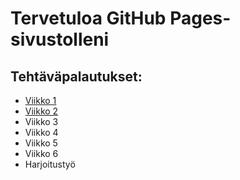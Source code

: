 
# Tervetuloa GitHub Pages-sivustolleni

## Tehtäväpalautukset:
* [Viikko 1](index.md)
* [Viikko 2](vko2.md)
* Viikko 3
* Viikko 4
* Viikko 5
* Viikko 6
* Harjoitustyö


